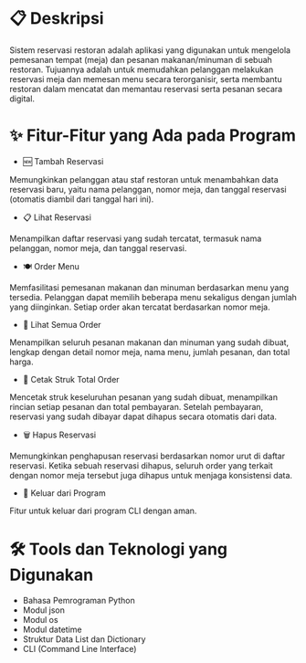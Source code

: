 # 📋 Deskripsi
Sistem reservasi restoran adalah aplikasi yang digunakan untuk mengelola pemesanan tempat (meja) dan pesanan makanan/minuman di sebuah restoran. Tujuannya adalah untuk memudahkan pelanggan melakukan reservasi meja dan memesan menu secara terorganisir, serta membantu restoran dalam mencatat dan memantau reservasi serta pesanan secara digital.

# ✨ Fitur-Fitur yang Ada pada Program
- 🆕 Tambah Reservasi

Memungkinkan pelanggan atau staf restoran untuk menambahkan data reservasi baru, yaitu nama pelanggan, nomor meja, dan tanggal reservasi (otomatis diambil dari tanggal hari ini).
- 📋 Lihat Reservasi

Menampilkan daftar reservasi yang sudah tercatat, termasuk nama pelanggan, nomor meja, dan tanggal reservasi.
- 🍽️ Order Menu

Memfasilitasi pemesanan makanan dan minuman berdasarkan menu yang tersedia. Pelanggan dapat memilih beberapa menu sekaligus dengan jumlah yang diinginkan. Setiap order akan tercatat berdasarkan nomor meja.
- 📜 Lihat Semua Order

Menampilkan seluruh pesanan makanan dan minuman yang sudah dibuat, lengkap dengan detail nomor meja, nama menu, jumlah pesanan, dan total harga.
- 🧾 Cetak Struk Total Order

Mencetak struk keseluruhan pesanan yang sudah dibuat, menampilkan rincian setiap pesanan dan total pembayaran. Setelah pembayaran, reservasi yang sudah dibayar dapat dihapus secara otomatis dari data.
- 🗑️ Hapus Reservasi

Memungkinkan penghapusan reservasi berdasarkan nomor urut di daftar reservasi. Ketika sebuah reservasi dihapus, seluruh order yang terkait dengan nomor meja tersebut juga dihapus untuk menjaga konsistensi data.
- 🚪 Keluar dari Program

Fitur untuk keluar dari program CLI dengan aman.

# 🛠️ Tools dan Teknologi yang Digunakan
- Bahasa Pemrograman Python
- Modul json
- Modul os
- Modul datetime
- Struktur Data List dan Dictionary
- CLI (Command Line Interface)
